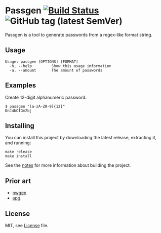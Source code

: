 # Passgen [![Build Status](https://travis-ci.org/xfbs/passgen.svg?branch=master)](https://travis-ci.org/xfbs/passgen) ![GitHub tag (latest SemVer)](https://img.shields.io/github/tag/xfbs/passgen.svg)

Passgen is a tool to generate passwords from a regex-like format string.

## Usage

```
Usage: passgen [OPTIONS] [FORMAT]
  -h, --help         Show this usage information
  -a, --amount       The amount of passwords
```

## Examples

Create 12-digit alphanumeric password.

    $ passgen "[a-zA-Z0-9]{12}"
    DnJ4bOIGmZbj

## Installing

You can install this project by downloading the latest release, extracting it,
and running:

    make release
    make install

See the [notes](NOTES.md) for more information about building the project.

## Prior art

* [pwgen](https://linux.die.net/man/1/pwgen).
* [apg](https://linux.die.net/man/1/apg).

## License

MIT, see [License](LICENSE) file.
